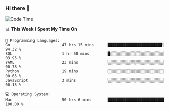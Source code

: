 ### Hi there 👋

<!--
**CrazyCollin/crazycollin** is a ✨ _special_ ✨ repository because its `README.md` (this file) appears on your GitHub profile.

Here are some ideas to get you started:

- 🔭 I’m currently working on ...
- 🌱 I’m currently learning ...
- 👯 I’m looking to collaborate on ...
- 🤔 I’m looking for help with ...
- 💬 Ask me about ...
- 📫 How to reach me: ...
- 😄 Pronouns: ...
- ⚡ Fun fact: ...
-->

<!--START_SECTION:waka-->
![Code Time](http://img.shields.io/badge/Code%20Time-2%2C247%20hrs%2014%20mins-blue)

📊 **This Week I Spent My Time On** 

```text
💬 Programming Languages: 
Go                       47 hrs 15 mins      ████████████████████████░   94.32 % 
SQL                      1 hr 58 mins        █░░░░░░░░░░░░░░░░░░░░░░░░   03.95 % 
YAML                     23 mins             ░░░░░░░░░░░░░░░░░░░░░░░░░   00.78 % 
Python                   19 mins             ░░░░░░░░░░░░░░░░░░░░░░░░░   00.65 % 
JavaScript               3 mins              ░░░░░░░░░░░░░░░░░░░░░░░░░   00.13 % 

💻 Operating System: 
Mac                      50 hrs 6 mins       █████████████████████████   100.00 % 
```


<!--END_SECTION:waka-->
